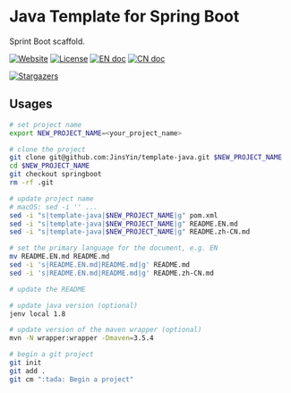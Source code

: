 # Java Template for Spring Boot

Sprint Boot scaffold.

[![Website][website-image]][website-href] 
[![License][license-image]](LICENSE)
[![EN doc][en-doc-image]](README.EN.md)
[![CN doc][cn-doc-image]](README.zh-CN.md)

[![Stargazers][star-image]][star-href]

[website-image]: https://img.shields.io/website-up-down-green-red/https/guruguru.cn.svg
[website-href]: https://guruguru.cn/
[license-image]: https://img.shields.io/github/license/jinsyin/template-java
[en-doc-image]: https://img.shields.io/badge/Document-English-blue.svg?style=socialflat-square
[cn-doc-image]: https://img.shields.io/badge/文档-中文-blue.svg?style=socialflat-square
[star-image]: https://starchart.cc/jinsyin/template-java.svg
[star-href]: https://starchart.cc/jinsyin/template-java

## Usages

```bash
# set project name
export NEW_PROJECT_NAME=<your_project_name>

# clone the project
git clone git@github.com:JinsYin/template-java.git $NEW_PROJECT_NAME
cd $NEW_PROJECT_NAME
git checkout springboot
rm -rf .git

# update project name
# macOS: sed -i '' ...
sed -i "s|template-java|$NEW_PROJECT_NAME|g" pom.xml
sed -i "s|template-java|$NEW_PROJECT_NAME|g" README.EN.md
sed -i "s|template-java|$NEW_PROJECT_NAME|g" README.zh-CN.md

# set the primary language for the document, e.g. EN
mv README.EN.md README.md
sed -i 's|README.EN.md|README.md|g' README.md
sed -i 's|README.EN.md|README.md|g' README.zh-CN.md

# update the README

# update java version (optional)
jenv local 1.8

# update version of the maven wrapper (optional)
mvn -N wrapper:wrapper -Dmaven=3.5.4

# begin a git project
git init 
git add .
git cm ":tada: Begin a project"
```
